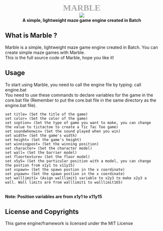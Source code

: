 <div align="center">
    <div style="font-family:consolas; color:darkgray; font-size:200%"><b>MARBLE</b></div>
    <img src="https://github.com/nguyenphuminh/Marble-Engine/blob/master/logo.png">
    <div><b>A simple, lightweight maze game engine created in Batch</b></div>
</div>


## What is Marble ?
Marble is a simple, lightweight maze game engine created in Batch. You can create simple maze games with Marble.
<br/>
This is the full source code of Marble, hope you like it!

## Usage
To start using Marble, you need to call the engine file by typing:
    call engine.bat
<br/>
You need to use these commands to declare variables for the game in the core.bat file (Remember to put the core.bat file in the same directory as the engine.bat file).
<br/>

    set title= (Set the title of the game)
    set color= (Set the color of the game)
    set soption= (Set the type of game you want to make, you can change the value to tictactoe to create a Tic Tac Toe game)
    set soundwhenwin= (Set the sound played when you win)
    set width= (Set the game's width)
    set height= (Set the game's height)
    set winningpost= (Set the winning position)
    set character= (Set the character model)  
    set wall= (Set the barrier model)
    set floortexture= (Set the floor model)
    set x5y5= (Set the particular position with a model, you can change the postion from x1y1 to x11y15)
    set xspawn= (Set the spawn postion in the x coordinate)
    set yspawn= (Set the spawn postion in the x coordinate)
    set walllimit1= (Asign walllimit1 variable to x2y3 to make x2y3 a wall. Wall limits are from walllimit1 to walllimit165)
        
<br/>
<b>Note: Position variables are from x1y1 to x11y15</b>

## License and Copyrights
This game engine/framework is licensed under the MIT License
